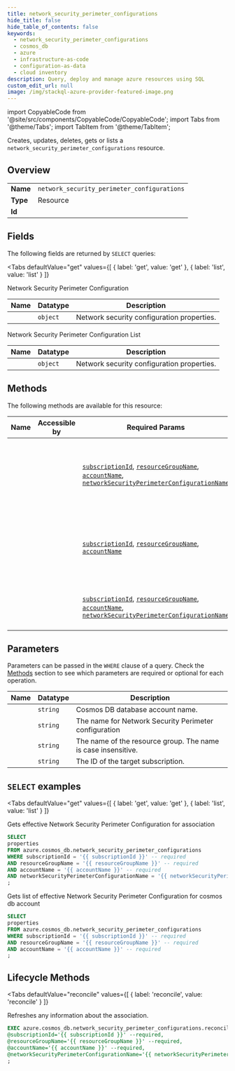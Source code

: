 ```yaml
--- 
title: network_security_perimeter_configurations
hide_title: false
hide_table_of_contents: false
keywords:
  - network_security_perimeter_configurations
  - cosmos_db
  - azure
  - infrastructure-as-code
  - configuration-as-data
  - cloud inventory
description: Query, deploy and manage azure resources using SQL
custom_edit_url: null
image: /img/stackql-azure-provider-featured-image.png
---
```


import CopyableCode from '@site/src/components/CopyableCode/CopyableCode';
import Tabs from '@theme/Tabs';
import TabItem from '@theme/TabItem';

Creates, updates, deletes, gets or lists a <code>network_security_perimeter_configurations</code> resource.

## Overview
<table><tbody>
<tr><td><b>Name</b></td><td><code>network_security_perimeter_configurations</code></td></tr>
<tr><td><b>Type</b></td><td>Resource</td></tr>
<tr><td><b>Id</b></td><td><CopyableCode code="azure.cosmos_db.network_security_perimeter_configurations" /></td></tr>
</tbody></table>

## Fields

The following fields are returned by `SELECT` queries:

<Tabs
    defaultValue="get"
    values={[
        { label: 'get', value: 'get' },
        { label: 'list', value: 'list' }
    ]}
>
<TabItem value="get">

Network Security Perimeter Configuration

<table>
<thead>
    <tr>
    <th>Name</th>
    <th>Datatype</th>
    <th>Description</th>
    </tr>
</thead>
<tbody>
<tr>
    <td><CopyableCode code="properties" /></td>
    <td><code>object</code></td>
    <td>Network security configuration properties.</td>
</tr>
</tbody>
</table>
</TabItem>
<TabItem value="list">

Network Security Perimeter Configuration List

<table>
<thead>
    <tr>
    <th>Name</th>
    <th>Datatype</th>
    <th>Description</th>
    </tr>
</thead>
<tbody>
<tr>
    <td><CopyableCode code="properties" /></td>
    <td><code>object</code></td>
    <td>Network security configuration properties.</td>
</tr>
</tbody>
</table>
</TabItem>
</Tabs>

## Methods

The following methods are available for this resource:

<table>
<thead>
    <tr>
    <th>Name</th>
    <th>Accessible by</th>
    <th>Required Params</th>
    <th>Optional Params</th>
    <th>Description</th>
    </tr>
</thead>
<tbody>
<tr>
    <td><a href="#get"><CopyableCode code="get" /></a></td>
    <td><CopyableCode code="select" /></td>
    <td><a href="#parameter-subscriptionId"><code>subscriptionId</code></a>, <a href="#parameter-resourceGroupName"><code>resourceGroupName</code></a>, <a href="#parameter-accountName"><code>accountName</code></a>, <a href="#parameter-networkSecurityPerimeterConfigurationName"><code>networkSecurityPerimeterConfigurationName</code></a></td>
    <td></td>
    <td>Gets effective Network Security Perimeter Configuration for association</td>
</tr>
<tr>
    <td><a href="#list"><CopyableCode code="list" /></a></td>
    <td><CopyableCode code="select" /></td>
    <td><a href="#parameter-subscriptionId"><code>subscriptionId</code></a>, <a href="#parameter-resourceGroupName"><code>resourceGroupName</code></a>, <a href="#parameter-accountName"><code>accountName</code></a></td>
    <td></td>
    <td>Gets list of effective Network Security Perimeter Configuration for cosmos db account</td>
</tr>
<tr>
    <td><a href="#reconcile"><CopyableCode code="reconcile" /></a></td>
    <td><CopyableCode code="exec" /></td>
    <td><a href="#parameter-subscriptionId"><code>subscriptionId</code></a>, <a href="#parameter-resourceGroupName"><code>resourceGroupName</code></a>, <a href="#parameter-accountName"><code>accountName</code></a>, <a href="#parameter-networkSecurityPerimeterConfigurationName"><code>networkSecurityPerimeterConfigurationName</code></a></td>
    <td></td>
    <td>Refreshes any information about the association.</td>
</tr>
</tbody>
</table>

## Parameters

Parameters can be passed in the `WHERE` clause of a query. Check the [Methods](#methods) section to see which parameters are required or optional for each operation.

<table>
<thead>
    <tr>
    <th>Name</th>
    <th>Datatype</th>
    <th>Description</th>
    </tr>
</thead>
<tbody>
<tr id="parameter-accountName">
    <td><CopyableCode code="accountName" /></td>
    <td><code>string</code></td>
    <td>Cosmos DB database account name.</td>
</tr>
<tr id="parameter-networkSecurityPerimeterConfigurationName">
    <td><CopyableCode code="networkSecurityPerimeterConfigurationName" /></td>
    <td><code>string</code></td>
    <td>The name for Network Security Perimeter configuration</td>
</tr>
<tr id="parameter-resourceGroupName">
    <td><CopyableCode code="resourceGroupName" /></td>
    <td><code>string</code></td>
    <td>The name of the resource group. The name is case insensitive.</td>
</tr>
<tr id="parameter-subscriptionId">
    <td><CopyableCode code="subscriptionId" /></td>
    <td><code>string</code></td>
    <td>The ID of the target subscription.</td>
</tr>
</tbody>
</table>

## `SELECT` examples

<Tabs
    defaultValue="get"
    values={[
        { label: 'get', value: 'get' },
        { label: 'list', value: 'list' }
    ]}
>
<TabItem value="get">

Gets effective Network Security Perimeter Configuration for association

```sql
SELECT
properties
FROM azure.cosmos_db.network_security_perimeter_configurations
WHERE subscriptionId = '{{ subscriptionId }}' -- required
AND resourceGroupName = '{{ resourceGroupName }}' -- required
AND accountName = '{{ accountName }}' -- required
AND networkSecurityPerimeterConfigurationName = '{{ networkSecurityPerimeterConfigurationName }}' -- required
;
```
</TabItem>
<TabItem value="list">

Gets list of effective Network Security Perimeter Configuration for cosmos db account

```sql
SELECT
properties
FROM azure.cosmos_db.network_security_perimeter_configurations
WHERE subscriptionId = '{{ subscriptionId }}' -- required
AND resourceGroupName = '{{ resourceGroupName }}' -- required
AND accountName = '{{ accountName }}' -- required
;
```
</TabItem>
</Tabs>


## Lifecycle Methods

<Tabs
    defaultValue="reconcile"
    values={[
        { label: 'reconcile', value: 'reconcile' }
    ]}
>
<TabItem value="reconcile">

Refreshes any information about the association.

```sql
EXEC azure.cosmos_db.network_security_perimeter_configurations.reconcile 
@subscriptionId='{{ subscriptionId }}' --required, 
@resourceGroupName='{{ resourceGroupName }}' --required, 
@accountName='{{ accountName }}' --required, 
@networkSecurityPerimeterConfigurationName='{{ networkSecurityPerimeterConfigurationName }}' --required
;
```
</TabItem>
</Tabs>
